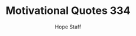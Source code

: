---
image: /assets/img/mq/mq_334_warren.png
title: Motivational Quotes 334
categories:
  - Motivational Quotes
author: Hope Staff
notes: Motivational Quotes 334
embed: >-
  EMBED_GOES_HERE
transcript: >-
  SOME LINES OF TEXT START HERE
---